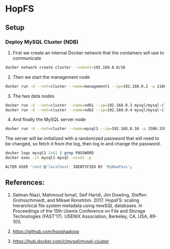 
# HopFS

## Setup


### Deploy MySQL Cluster (NDB)

1. First we create an internal Docker network that the containers will use to communicate

```bash
docker network create cluster --subnet=192.168.0.0/16
```

2. Then we start the management node

```bash
docker run -d --net=cluster --name=management1 --ip=192.168.0.2 -p 1186:1186 mysql/mysql-cluster ndb_mgmd
```
  
3. The two data nodes

```bash
docker run -d --net=cluster --name=ndb1 --ip=192.168.0.3 mysql/mysql-cluster ndbd
docker run -d --net=cluster --name=ndb2 --ip=192.168.0.4 mysql/mysql-cluster ndbd
```

4. And finally the MySQL server node

```bash
docker run -d --net=cluster --name=mysql1 --ip=192.168.0.10 -p 3306:3306 -e MYSQL_ALLOW_EMPTY_PASSWORD=true mysql/mysql-cluster mysqld
```

The server will be initialized with a randomized password that will need to be changed, so fetch it from the log, then log in and change the password. 

```bash
docker logs mysql1 2>&1 | grep PASSWORD
docker exec -it mysql1 mysql -uroot -p

ALTER USER 'root'@'localhost' IDENTIFIED BY 'MyNewPass';
```

## References:

1. Salman Niazi, Mahmoud Ismail, Seif Haridi, Jim Dowling, Steffen Grohsschmiedt, and Mikael Ronström. 2017. HopsFS: scaling hierarchical file system metadata using newSQL databases. In Proceedings of the 15th Usenix Conference on File and Storage Technologies (FAST'17). USENIX Association, Berkeley, CA, USA, 89-103.

2. https://github.com/hopshadoop

3. https://hub.docker.com/r/mysql/mysql-cluster
